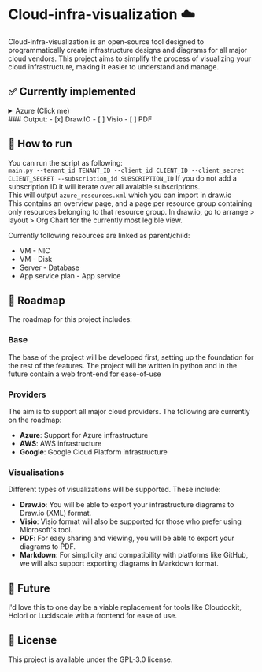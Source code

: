 # Cloud-infra-visualization :cloud:

Cloud-infra-visualization is an open-source tool designed to programmatically create infrastructure designs and diagrams for all major cloud vendors. This project aims to simplify the process of visualizing your cloud infrastructure, making it easier to understand and manage.

## :white_check_mark: Currently implemented
<details>
  <summary>Azure (Click me)</summary>
    - [x] Authentication
    - [x] Resource
    - [x] Subscription
    - [x] Network
    - [x] Compute
    - [x] Recoveryservices
    - [x] Recoveryservicesback
    - [x] Sql
    - [x] Web
    - [x] Keyvault
    - [x] Loganalytics
    - [x] Storage
    - [x] Containerservice
    - [x] Apimanagement
    - [x] Batch
    - [x] Botservice
    - [x] Containerregistry
    - [x] Datafactory
    - [x] Datalake-store
    - [x] Eventhub
    - [x] Iothub
    - [x] Logic apps
    - [x] Machinelearningservi
    - [x] Redis
    - [x] Search
    - [x] Servicebus
    - [x] Signalr
    - [x] Streamanalytics
    - [x] Trafficmanager
    - [x] Cosmosdb
    - [x] Servicefabric
    - [x] Cdn
    - [x] Cognitiveservices
    - [x] Devtestlabs
    - [x] Media
    - [x] Monitor
    - [x] Relay
    - [x] Scheduler
    - [x] Dns
    - [x] Event Grid
    - [x] Vnet
    - [x] Subnet
</details>
### Output:
- [x] Draw.IO
- [ ] Visio
- [ ] PDF

## :rocket: How to run

You can run the script as following:  
`main.py --tenant_id TENANT_ID --client_id CLIENT_ID --client_secret CLIENT_SECRET --subscription_id SUBSCRIPTION_ID`
If you do not add a subscription ID it will iterate over all avalable subscriptions.  
This will output `azure_resources.xml` which you can import in draw.io  
This contains an overview page, and a page per resource group containing only resources belonging to that resource group.
In draw.io, go to arrange > layout > Org Chart for the currently most legible view.  

Currently following resources are linked as parent/child:

- VM - NIC
- VM - Disk
- Server - Database
- App service plan - App service

## :pushpin: Roadmap

The roadmap for this project includes:

### Base

The base of the project will be developed first, setting up the foundation for the rest of the features.
The project will be written in python and in the future contain a web front-end for ease-of-use

### Providers

The aim is to support all major cloud providers. The following are currently on the roadmap:

- **Azure**: Support for Azure infrastructure
- **AWS**: AWS infrastructure
- **Google**: Google Cloud Platform infrastructure

### Visualisations

Different types of visualizations will be supported. These include:

- **Draw.io**: You will be able to export your infrastructure diagrams to Draw.io (XML) format.
- **Visio**: Visio format will also be supported for those who prefer using Microsoft's tool.
- **PDF**: For easy sharing and viewing, you will be able to export your diagrams to PDF.
- **Markdown**: For simplicity and compatibility with platforms like GitHub, we will also support exporting diagrams in Markdown format.

## :crystal_ball: Future

I'd love this to one day be a viable replacement for tools like Cloudockit, Holori or Lucidscale with a frontend for ease of use.

## :page_with_curl: License

This project is available under the GPL-3.0 license.
